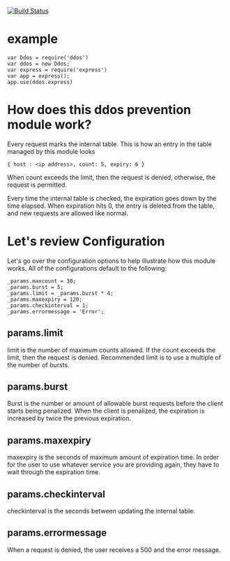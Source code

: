 [![Build Status](https://travis-ci.org/rook2pawn/node-ddos.svg?branch=master)](https://travis-ci.org/rook2pawn/node-ddos)


example
=======

    var Ddos = require('ddos')
    var ddos = new Ddos;
    var express = require('express')
    var app = express();
    app.use(ddos.express)


How does this ddos prevention module work?
==========================================

Every request marks the internal table.
This is how an entry in the table managed by this module looks

    { host : <ip address>, count: 5, expiry: 6 }

When count exceeds the limit, then the request is denied, otherwise, the request is permitted.

Every time the internal table is checked, the expiration goes down by the time elapsed.
When expiration hits 0, the entry is deleted from the table, and new requests are allowed like normal.


Let's review Configuration
==========================

Let's go over the configuration options to help illustrate how this module works.
All of the configurations default to the following:

    _params.maxcount = 30;
    _params.burst = 5;
    _params.limit = _params.burst * 4;  
    _params.maxexpiry = 120;
    _params.checkinterval = 1;
    _params.errormessage = 'Error';

params.limit 
------------

limit is the number of maximum counts allowed.
If the count exceeds the limit, then the request is denied.
Recommended limit is to use a multiple of the number of bursts.


params.burst
------------

Burst is the number or amount of allowable burst requests before the client starts being penalized.
When the client is penalized, the expiration is increased by twice the previous expiration.


params.maxexpiry
----------------

maxexpiry is the seconds of maximum amount of expiration time. 
In order for the user to use whatever service you are providing again, they have to wait through the expiration time.


params.checkinterval
--------------------

checkinterval is the seconds between updating the internal table. 

params.errormessage
-------------------

When a request is denied, the user receives a 500 and the error message.
